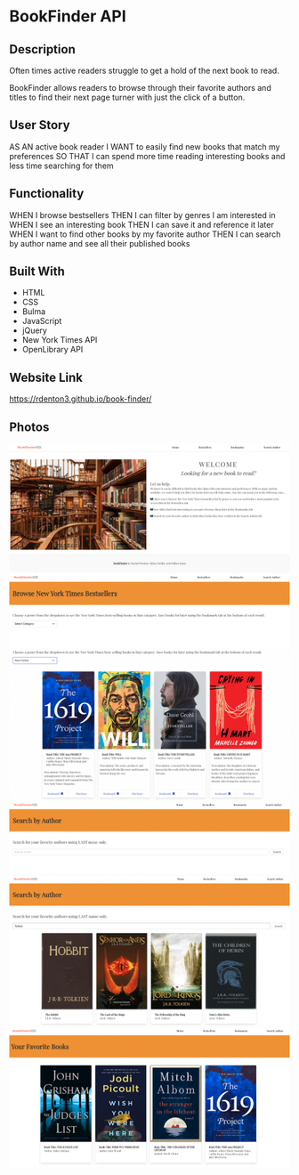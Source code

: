 # BookFinder API 

## Description
Often times active readers struggle to get a hold of the next book to read.

BookFinder allows readers to browse through their favorite authors and titles to find their next page turner with just the click of a button. 

## User Story
AS AN active book reader
I WANT to easily find new books that match my preferences
SO THAT I can spend more time reading interesting books and less time searching for them

## Functionality
WHEN I  browse bestsellers
THEN I can filter by genres I am interested in
WHEN I  see an interesting book
THEN I can save it and reference it later
WHEN I  want to find other books by    my favorite author
THEN I can search by author name    and see all their published books

## Built With
* HTML
* CSS
* Bulma
* JavaScript
* jQuery
* New York Times API
* OpenLibrary API

## Website Link
https://rdenton3.github.io/book-finder/ 

## Photos
![Home Page](./assets/images/img2.png)
![Browse NYT](./assets/images/img3.png)
![NYT Results](./assets/images/img4.png)
![Search by Author](./assets/images/img5.png)
![Author Results](./assets/images/img6.png)
![Bookmarked Books](./assets/images/img7.png)